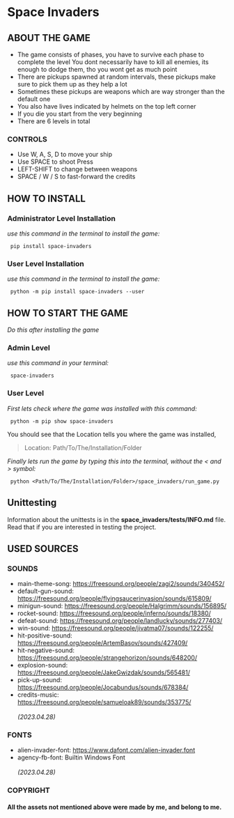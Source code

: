 
# Space Invaders  
  
## ABOUT THE GAME  
  
 - The game consists of phases, you have to survive each phase to  
   complete the level You dont necessarily have to kill all enemies, its  
   enough to dodge them, tho you wont get as much point  
 - There are pickups spawned at random intervals, these pickups make  
   sure to pick them up as they help a lot  
 - Sometimes these pickups are weapons which are way stronger than the  
   default one  
 - You also have lives indicated by helmets on the top left corner   
 - If you die you start from the very beginning  
 - There are 6 levels in total  
   
### CONTROLS  
  
 - Use W, A, S, D to move your ship  
 - Use SPACE to shoot Press  
 - LEFT-SHIFT to change between weapons  
 - SPACE / W / S to fast-forward the credits  
  
## HOW TO INSTALL  
### Administrator Level Installation  
*use this command in the terminal to install the game:*  
  

     pip install space-invaders   

  
### User Level Installation  
*use this command in the terminal to install the game:*  
  

     python -m pip install space-invaders --user  

  
## HOW TO START THE GAME   
  
*Do this after installing the game*  
  
### Admin Level  
*use this command in your terminal:*  
  
     space-invaders  

### User Level  
*First lets check where the game was installed with this command:*  

     python -m pip show space-invaders  

You should see that the Location tells you where the game was installed,   

> Location: Path/To/The/Installation/Folder  


*Finally lets run the game by typing this into the terminal, without the < and > symbol:*  

     python <Path/To/The/Installation/Folder>/space_invaders/run_game.py  


## Unittesting

Information about the unittests is in the <b>space_invaders/tests/INFO.md</b> file.
Read that if you are interested in testing the project.

## USED SOURCES  
  
### SOUNDS  
- main-theme-song:   https://freesound.org/people/zagi2/sounds/340452/  
- default-gun-sound:   https://freesound.org/people/flyingsaucerinvasion/sounds/615809/  
- minigun-sound:   https://freesound.org/people/Halgrimm/sounds/156895/  
- rocket-sound:   https://freesound.org/people/inferno/sounds/18380/  
- defeat-sound:   https://freesound.org/people/landlucky/sounds/277403/  
- win-sound:   https://freesound.org/people/jivatma07/sounds/122255/  
- hit-positive-sound:   https://freesound.org/people/ArtemBasov/sounds/427409/  
- hit-negative-sound:   https://freesound.org/people/strangehorizon/sounds/648200/  
- explosion-sound:   https://freesound.org/people/JakeGwizdak/sounds/565481/  
- pick-up-sound:   https://freesound.org/people/Jocabundus/sounds/678384/  
- credits-music:   https://freesound.org/people/samueloak89/sounds/353775/  
<br>_(2023.04.28)_  
  
### FONTS  
- alien-invader-font:   https://www.dafont.com/alien-invader.font  
- agency-fb-font:  Builtin Windows Font  
<br>_(2023.04.28)_  
  
### COPYRIGHT  
#### All the assets not mentioned above were made by me, and belong to me.